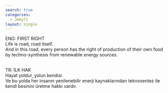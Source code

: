```yaml
---
search: true
categories: 
  - Jekyll
layout: single
---
```

ENG:
FIRST RIGHT<br>
Life is road, road itself.<br>
And in this road, every person has the right of production of their own food by techno-synthesis from renewable energy sources.<br>

<br>
TR:
İLK HAK<br>
Hayat yoldur, yolun kendisi.<br>
Ve bu yolda her insanın yenilenebilir enerji kaynaklarından teknosentez ile kendi besinini üretme hakkı vardır.<br>

